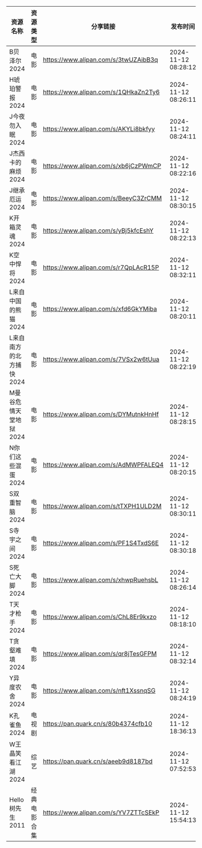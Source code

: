| 资源名称           | 资源类型   | 分享链接                                 | 发布时间                |
| -------------- | ------ | ------------------------------------ | ------------------- |
| B贝泽尔2024       | 电影     | https://www.alipan.com/s/3twUZAibB3q | 2024-11-12 08:28:12 |
| H琥珀警报2024      | 电影     | https://www.alipan.com/s/1QHkaZn2Ty6 | 2024-11-12 08:26:11 |
| J今夜勿入眠2024     | 电影     | https://www.alipan.com/s/AKYLi8bkfyy | 2024-11-12 08:24:11 |
| J杰西卡的麻烦2024    | 电影     | https://www.alipan.com/s/xb6jCzPWmCP | 2024-11-12 08:22:16 |
| J继承厄运2024      | 电影     | https://www.alipan.com/s/BeeyC3ZrCMM | 2024-11-12 08:30:15 |
| K开箱灵魂2024      | 电影     | https://www.alipan.com/s/yBj5kfcEshY | 2024-11-12 08:22:13 |
| K空中悍将2024      | 电影     | https://www.alipan.com/s/r7QpLAcR15P | 2024-11-12 08:32:11 |
| L来自中国的熊猫2024   | 电影     | https://www.alipan.com/s/xfd6GkYMiba | 2024-11-12 08:20:11 |
| L来自南方的北方捕快2024 | 电影     | https://www.alipan.com/s/7VSx2w6tUua | 2024-11-12 08:22:19 |
| M曼谷危情天堂地狱2024  | 电影     | https://www.alipan.com/s/DYMutnkHnHf | 2024-11-12 08:28:15 |
| N你们这些混蛋2024    | 电影     | https://www.alipan.com/s/AdMWPFALEQ4 | 2024-11-12 08:20:15 |
| S双重智脑2024      | 电影     | https://www.alipan.com/s/tTXPH1ULD2M | 2024-11-12 08:30:11 |
| S寺宇之间2024      | 电影     | https://www.alipan.com/s/PF1S4TxdS6E | 2024-11-12 08:30:18 |
| S死亡大脚2024      | 电影     | https://www.alipan.com/s/xhwpRuehsbL | 2024-11-12 08:26:14 |
| T天才枪手2024      | 电影     | https://www.alipan.com/s/ChL8Er9kxzo | 2024-11-12 08:18:10 |
| T贪壑难填2024      | 电影     | https://www.alipan.com/s/qr8jTesGFPM | 2024-11-12 08:32:14 |
| Y异度农舍2024      | 电影     | https://www.alipan.com/s/nft1XssnqSG | 2024-11-12 08:24:19 |
| K孔雀鱼2024       | 电视剧    | https://pan.quark.cn/s/80b4374cfb10  | 2024-11-12 18:36:13 |
| W王晶笑看江湖2024    | 综艺     | https://pan.quark.cn/s/aeeb9d8187bd  | 2024-11-12 07:52:53 |
| Hello树先生2011   | 经典电影合集 | https://www.alipan.com/s/YV7ZTTcSEkP | 2024-11-12 15:54:13 |
